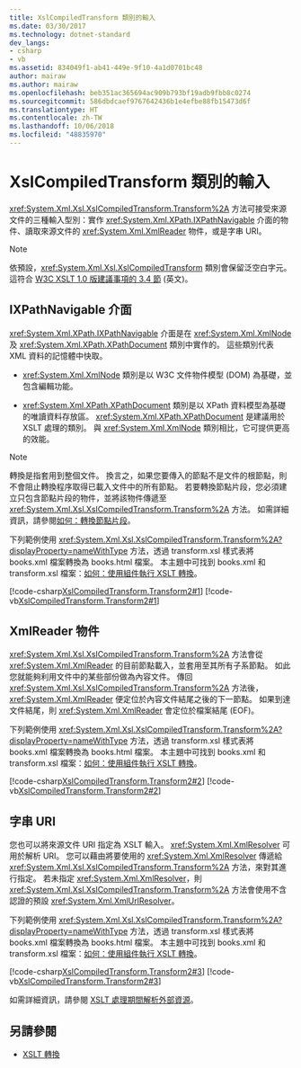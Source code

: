 ```yaml
---
title: XslCompiledTransform 類別的輸入
ms.date: 03/30/2017
ms.technology: dotnet-standard
dev_langs:
- csharp
- vb
ms.assetid: 834049f1-ab41-449e-9f10-4a1d0701bc48
author: mairaw
ms.author: mairaw
ms.openlocfilehash: beb351ac365694ac909b793bf19adb9fbb8c0274
ms.sourcegitcommit: 586dbdcaef9767642436b1e4efbe88fb15473d6f
ms.translationtype: HT
ms.contentlocale: zh-TW
ms.lasthandoff: 10/06/2018
ms.locfileid: "48835970"
---
```

# <a name="inputs-to-the-xslcompiledtransform-class"></a>XslCompiledTransform 類別的輸入
<xref:System.Xml.Xsl.XslCompiledTransform.Transform%2A> 方法可接受來源文件的三種輸入型別：實作 <xref:System.Xml.XPath.IXPathNavigable> 介面的物件、讀取來源文件的 <xref:System.Xml.XmlReader> 物件，或是字串 URI。  
  
> [!NOTE]
>  依預設，<xref:System.Xml.Xsl.XslCompiledTransform> 類別會保留泛空白字元。 這符合 [W3C XSLT 1.0 版建議事項的 3.4 節](https://www.w3.org/TR/xslt.html#strip) \(英文\)。  
  
## <a name="ixpathnavigable-interface"></a>IXPathNavigable 介面  
 <xref:System.Xml.XPath.IXPathNavigable> 介面是在 <xref:System.Xml.XmlNode> 及 <xref:System.Xml.XPath.XPathDocument> 類別中實作的。 這些類別代表 XML 資料的記憶體中快取。  
  
-   <xref:System.Xml.XmlNode> 類別是以 W3C 文件物件模型 (DOM) 為基礎，並包含編輯功能。  
  
-   <xref:System.Xml.XPath.XPathDocument> 類別是以 XPath 資料模型為基礎的唯讀資料存放區。 <xref:System.Xml.XPath.XPathDocument> 是建議用於 XSLT 處理的類別。 與 <xref:System.Xml.XmlNode> 類別相比，它可提供更高的效能。  
  
> [!NOTE]
>  轉換是指套用到整個文件。 換言之，如果您要傳入的節點不是文件的根節點，則不會阻止轉換程序取得已載入文件中的所有節點。 若要轉換節點片段，您必須建立只包含節點片段的物件，並將該物件傳遞至 <xref:System.Xml.Xsl.XslCompiledTransform.Transform%2A> 方法。 如需詳細資訊，請參閱[如何：轉換節點片段](../../../../docs/standard/data/xml/how-to-transform-a-node-fragment.md)。  
  
 下列範例使用 <xref:System.Xml.Xsl.XslCompiledTransform.Transform%2A?displayProperty=nameWithType> 方法，透過 transform.xsl 樣式表將 books.xml 檔案轉換為 books.html 檔案。 本主題中可找到 books.xml 和 transform.xsl 檔案：[如何：使用組件執行 XSLT 轉換](../../../../docs/standard/data/xml/how-to-perform-an-xslt-transformation-by-using-an-assembly.md)。  
  
 [!code-csharp[XslCompiledTransform.Transform2#1](../../../../samples/snippets/csharp/VS_Snippets_Data/XslCompiledTransform.Transform2/CS/Program.cs#1)]
 [!code-vb[XslCompiledTransform.Transform2#1](../../../../samples/snippets/visualbasic/VS_Snippets_Data/XslCompiledTransform.Transform2/VB/Module1.vb#1)]  
  
## <a name="xmlreader-object"></a>XmlReader 物件  
 <xref:System.Xml.Xsl.XslCompiledTransform.Transform%2A> 方法會從 <xref:System.Xml.XmlReader> 的目前節點載入，並套用至其所有子系節點。 如此您就能夠利用文件中的某些部份做為內容文件。 傳回 <xref:System.Xml.Xsl.XslCompiledTransform.Transform%2A> 方法後，<xref:System.Xml.XmlReader> 便定位於內容文件結尾之後的下一節點。 如果到達文件結尾，則 <xref:System.Xml.XmlReader> 會定位於檔案結尾 (EOF)。  
  
 下列範例使用 <xref:System.Xml.Xsl.XslCompiledTransform.Transform%2A?displayProperty=nameWithType> 方法，透過 transform.xsl 樣式表將 books.xml 檔案轉換為 books.html 檔案。 本主題中可找到 books.xml 和 transform.xsl 檔案：[如何：使用組件執行 XSLT 轉換](../../../../docs/standard/data/xml/how-to-perform-an-xslt-transformation-by-using-an-assembly.md)。  
  
 [!code-csharp[XslCompiledTransform.Transform2#2](../../../../samples/snippets/csharp/VS_Snippets_Data/XslCompiledTransform.Transform2/CS/Program.cs#2)]
 [!code-vb[XslCompiledTransform.Transform2#2](../../../../samples/snippets/visualbasic/VS_Snippets_Data/XslCompiledTransform.Transform2/VB/Module1.vb#2)]  
  
## <a name="string-uri"></a>字串 URI  
 您也可以將來源文件 URI 指定為 XSLT 輸入。 <xref:System.Xml.XmlResolver> 可用於解析 URI。 您可以藉由將要使用的 <xref:System.Xml.XmlResolver> 傳遞給 <xref:System.Xml.Xsl.XslCompiledTransform.Transform%2A> 方法，來對其進行指定。 若未指定 <xref:System.Xml.XmlResolver>，則 <xref:System.Xml.Xsl.XslCompiledTransform.Transform%2A> 方法會使用不含認證的預設 <xref:System.Xml.XmlUrlResolver>。  
  
 下列範例使用 <xref:System.Xml.Xsl.XslCompiledTransform.Transform%2A?displayProperty=nameWithType> 方法，透過 transform.xsl 樣式表將 books.xml 檔案轉換為 books.html 檔案。 本主題中可找到 books.xml 和 transform.xsl 檔案：[如何：使用組件執行 XSLT 轉換](../../../../docs/standard/data/xml/how-to-perform-an-xslt-transformation-by-using-an-assembly.md)。  
  
 [!code-csharp[XslCompiledTransform.Transform2#3](../../../../samples/snippets/csharp/VS_Snippets_Data/XslCompiledTransform.Transform2/CS/Program.cs#3)]
 [!code-vb[XslCompiledTransform.Transform2#3](../../../../samples/snippets/visualbasic/VS_Snippets_Data/XslCompiledTransform.Transform2/VB/Module1.vb#3)]  
  
 如需詳細資訊，請參閱 [XSLT 處理期間解析外部資源](../../../../docs/standard/data/xml/resolving-external-resources-during-xslt-processing.md)。  
  
## <a name="see-also"></a>另請參閱

- [XSLT 轉換](../../../../docs/standard/data/xml/xslt-transformations.md)
